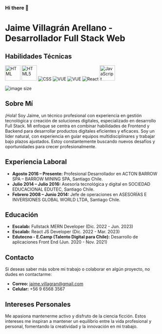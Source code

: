 ### Hi there 👋
# Jaime Villagrán Arellano - Desarrollador Full Stack Web

## Habilidades Técnicas

<p>
    <img src="https://www.google.com/imgres?imgurl=https%3A%2F%2Fwww.freeiconspng.com%2Fthumbs%2Fhtml5-icon%2Fw3c-html5-logo-0.png&tbnid=BYgupmHKOf5yGM&vet=12ahUKEwjG8Na90cmCAxUusJUCHfykBwUQMygBegQIARBH..i&imgrefurl=https%3A%2F%2Fwww.freeiconspng.com%2Fimg%2F12123&docid=waZ6Wwu-t4UGxM&w=320&h=320&q=HTML%20png%20transparent%20size&ved=2ahUKEwjG8Na90cmCAxUusJUCHfykBwUQMygBegQIARBH" alt="HTML" width="50"/>
  <img src="https://github.com/jaimeVillagran/jaimeVillagran/assets/87080231/281dca27-4c41-447a-976d-0658067a8870" alt="HTML5" width="50"/>
  <img src="https://github.com/jaimeVillagran/jaimeVillagran/assets/87080231/fe01606c-6b16-4763-b102-23c804d7a0a0" alt="CSS" with="50"/>

<img src="https://www.google.com/url?sa=i&url=https%3A%2F%2Fwww.pngwing.com%2Fen%2Ffree-png-hgorm&psig=AOvVaw1jGxleGg5VbOHnHDS8Etd8&ust=1700262756544000&source=images&cd=vfe&opi=89978449&ved=0CBEQjRxqFwoTCLDM0sTSyYIDFQAAAAAdAAAAABAa" alt="VUE" with="50"/>
<img src="https://github.com/jaimeVillagran/jaimeVillagran/assets/87080231/275ea668-9272-4446-ab78-8a671cc297e8" alt="VUE" with="50"/>
<img src="https://github.com/jaimeVillagran/jaimeVillagran/assets/87080231/275ea668-9272-4446-ab78-8a671cc297e8" alt="React" width"50"/>

  <img src="URL_del_logo_JavaScript" alt="JavaScript" width="50"/>
</p>

![image size]()

## Sobre Mí
¡Hola! Soy Jaime, un técnico profesional con experiencia en gestión tecnológica y creación de soluciones digitales, especializado en desarrollo Full Stack. Mi enfoque se centra en combinar habilidades de Frontend y Backend para desarrollar productos digitales eficientes y eficaces. Soy un líder natural, con experiencia en guiar equipos multidisciplinares y trabajar bajo plazos ajustados. Estoy constantemente buscando nuevos desafíos y oportunidades para crecer profesionalmente.

## Experiencia Laboral
- **Agosto 2016 – Presente:** Profesional Desarrollador en ACTON BARROW SPA – BARROW MINING SPA, Santiago Chile.
- **Julio 2014 – Julio 2016:** Asesoría tecnológica y digital en SOCIEDAD EDUCACIONAL EDUTEC, Santiago Chile.
- **Febrero 2008 – Junio 2014:** Jefe de operaciones en ASESORÍAS E INVERSIONES GLOBAL WORLD LTDA, Santiago Chile.
## Educación
- **Escalab:** Fullstack MERN Developer (Dic. 2022 - Jun. 2023)
- **Escalab:** React JS Developer (Dic. 2022 - Mar. 2023)
- **Edutecno - E.Camp (Talento Digital para Chile):** Desarrollo de aplicaciones Front End (Jun. 2020 - Nov. 2021)

## Contacto
Si deseas saber más sobre mi trabajo o colaborar en algún proyecto, no dudes en contactarme:
- **Correo:** [jaime.villagran@gmail.com](mailto:jaime.villagran@gmail.com)
- **Celular:** +56 9 6568 3567

## Intereses Personales
Me apasiona mantenerme activo y disfruto de la ciencia ficción. Estos intereses me inspiran a mantener un equilibrio entre la vida profesional y personal, fomentando la creatividad y la innovación en mi trabajo.

<!--
**jaimeVillagran/jaimeVillagran** is a ✨ _special_ ✨ repository because its `README.md` (this file) appears on your GitHub profile.

Here are some ideas to get you started:

- 🔭 I’m currently working on ...
- 🌱 I’m currently learning ...
- 👯 I’m looking to collaborate on ...
- 🤔 I’m looking for help with ...
- 💬 Ask me about ...
- 📫 How to reach me: ...
- 😄 Pronouns: ...
- ⚡ Fun fact: ...
-->
